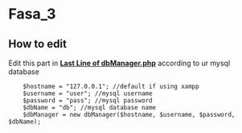 # Fasa_3

## How to edit

Edit this part in <ins>**Last Line of dbManager.php**</ins> according to ur mysql database

```
    $hostname = "127.0.0.1"; //default if using xampp
    $username = "user"; //mysql username
    $password = "pass"; //mysql password
    $dbName = "db"; //mysql database name
    $dbManager = new dbManager($hostname, $username, $password, $dbName);
```


